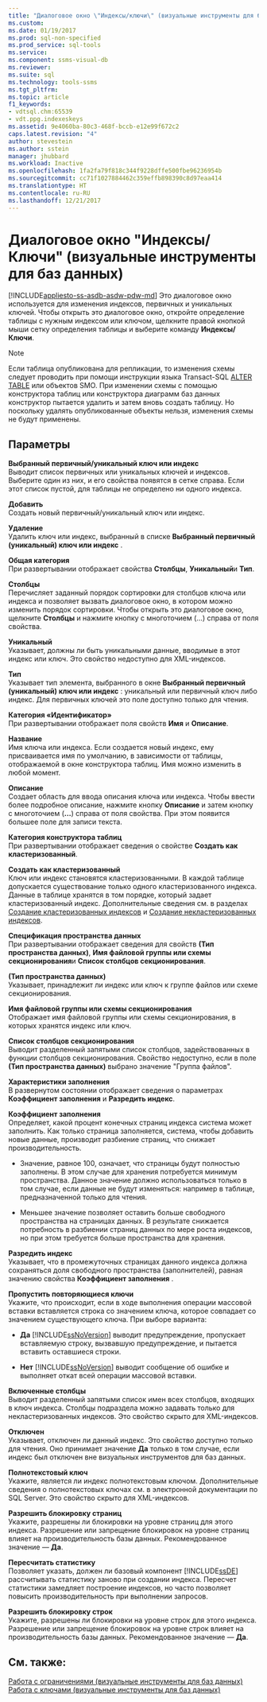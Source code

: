 ```yaml
---
title: "Диалоговое окно \"Индексы/ключи\" (визуальные инструменты для баз данных) | Документация Майкрософт"
ms.custom: 
ms.date: 01/19/2017
ms.prod: sql-non-specified
ms.prod_service: sql-tools
ms.service: 
ms.component: ssms-visual-db
ms.reviewer: 
ms.suite: sql
ms.technology: tools-ssms
ms.tgt_pltfrm: 
ms.topic: article
f1_keywords:
- vdtsql.chm:65539
- vdt.ppg.indexeskeys
ms.assetid: 9e4060ba-80c3-468f-bccb-e12e99f672c2
caps.latest.revision: "4"
author: stevestein
ms.author: sstein
manager: jhubbard
ms.workload: Inactive
ms.openlocfilehash: 1fa2fa79f818c344f9228dffe500fbe96236954b
ms.sourcegitcommit: cc71f1027884462c359effb898390c8d97eaa414
ms.translationtype: HT
ms.contentlocale: ru-RU
ms.lasthandoff: 12/21/2017
---
```

# <a name="indexes---keys-dialog-box-visual-database-tools"></a>Диалоговое окно "Индексы/Ключи" (визуальные инструменты для баз данных)
[!INCLUDE[appliesto-ss-asdb-asdw-pdw-md](../../includes/appliesto-ss-asdb-asdw-pdw-md.md)] Это диалоговое окно используется для изменения индексов, первичных и уникальных ключей. Чтобы открыть это диалоговое окно, откройте определение таблицы с нужным индексом или ключом, щелкните правой кнопкой мыши сетку определения таблицы и выберите команду **Индексы/Ключи**.  
  
> [!NOTE]  
> Если таблица опубликована для репликации, то изменения схемы следует проводить при помощи инструкции языка Transact-SQL [ALTER TABLE](http://msdn.microsoft.com/en-us/f1745145-182d-4301-a334-18f799d361d1) или объектов SMO. При изменении схемы с помощью конструктора таблиц или конструктора диаграмм баз данных конструктор пытается удалить и затем вновь создать таблицу. Но поскольку удалять опубликованные объекты нельзя, изменения схемы не будут применены.  
  
## <a name="options"></a>Параметры  
**Выбранный первичный/уникальный ключ или индекс**  
Выводит список первичных или уникальных ключей и индексов. Выберите один из них, и его свойства появятся в сетке справа. Если этот список пустой, для таблицы не определено ни одного индекса.  
  
**Добавить**  
Создать новый первичный/уникальный ключ или индекс.  
  
**Удаление**  
Удалить ключ или индекс, выбранный в списке **Выбранный первичный (уникальный) ключ или индекс** .  
  
**Общая категория**  
При развертывании отображает свойства **Столбцы**, **Уникальный**и **Тип**.  
  
**Столбцы**  
Перечисляет заданный порядок сортировки для столбцов ключа или индекса и позволяет вызвать диалоговое окно, в котором можно изменить порядок сортировки. Чтобы открыть это диалоговое окно, щелкните **Столбцы** и нажмите кнопку с многоточием (…) справа от поля свойства.  
  
**Уникальный**  
Указывает, должны ли быть уникальными данные, вводимые в этот индекс или ключ. Это свойство недоступно для XML-индексов.  
  
**Тип**  
Указывает тип элемента, выбранного в окне **Выбранный первичный (уникальный) ключ или индекс** : уникальный или первичный ключ либо индекс. Для первичных ключей это поле доступно только для чтения.  
  
**Категория «Идентификатор»**  
При развертывании отображает поля свойств **Имя** и **Описание**.  
  
**Название**  
Имя ключа или индекса. Если создается новый индекс, ему присваивается имя по умолчанию, в зависимости от таблицы, отображаемой в окне конструктора таблиц. Имя можно изменить в любой момент.  
  
**Описание**  
Создает область для ввода описания ключа или индекса. Чтобы ввести более подробное описание, нажмите кнопку **Описание** и затем кнопку с многоточием (**…**) справа от поля свойства. При этом появится большее поле для записи текста.  
  
**Категория конструктора таблиц**  
При развертывании отображает сведения о свойстве **Создать как кластеризованный**.  
  
**Создать как кластеризованный**  
Ключ или индекс становятся кластеризованными. В каждой таблице допускается существование только одного кластеризованного индекса. Данные в таблице хранятся в том порядке, который задает кластеризованный индекс. Дополнительные сведения см. в разделах [Создание кластеризованных индексов](http://msdn.microsoft.com/en-us/47148383-c2c7-4f08-a9e4-7016bf2d1d13) и [Создание некластеризованных индексов](http://msdn.microsoft.com/en-us/9402029a-1227-46c4-93aa-c2122eb1b943).  
  
**Спецификация пространства данных**  
При развертывании отображает сведения для свойств **(Тип пространства данных)**, **Имя файловой группы или схемы секционирования**и **Список столбцов секционирования**.  
  
**(Тип пространства данных)**  
Указывает, принадлежит ли индекс или ключ к группе файлов или схеме секционирования.  
  
**Имя файловой группы или схемы секционирования**  
Отображает имя файловой группы или схемы секционирования, в которых хранятся индекс или ключ.  
  
**Список столбцов секционирования**  
Выводит разделенный запятыми список столбцов, задействованных в функции столбцов секционирования. Свойство недоступно, если в поле **(Тип пространства данных)** выбрано значение "Группа файлов".  
  
**Характеристики заполнения**  
В развернутом состоянии отображает сведения о параметрах **Коэффициент заполнения** и **Разредить индекс**.  
  
**Коэффициент заполнения**  
Определяет, какой процент конечных страниц индекса система может заполнить. Как только страница заполняется, система, чтобы добавить новые данные, производит разбиение страниц, что снижает производительность.  
  
-   Значение, равное 100, означает, что страницы будут полностью заполнены. В этом случае для хранения потребуется минимум пространства. Данное значение должно использоваться только в том случае, если данные не будут изменяться: например в таблице, предназначенной только для чтения.  
  
-   Меньшее значение позволяет оставить больше свободного пространства на страницах данных. В результате снижается потребность в разбиении страниц данных по мере роста индексов, но при этом требуется больше пространства для хранения.  
  
**Разредить индекс**  
Указывает, что в промежуточных страницах данного индекса должна сохраняться доля свободного пространства (заполнителей), равная значению свойства **Коэффициент заполнения** .  
  
**Пропустить повторяющиеся ключи**  
Укажите, что происходит, если в ходе выполнения операции массовой вставки вставляется строка со значением ключа, которое совпадает со значением существующего ключа. При выборе варианта:  
  
-   **Да** [!INCLUDE[ssNoVersion](../../includes/ssnoversion_md.md)] выводит предупреждение, пропускает вставляемую строку, вызвавшую предупреждение, и пытается вставить оставшиеся строки.  
  
-   **Нет** [!INCLUDE[ssNoVersion](../../includes/ssnoversion_md.md)] выводит сообщение об ошибке и выполняет откат всей операции массовой вставки.  
  
**Включенные столбцы**  
Выводит разделенный запятыми список имен всех столбцов, входящих в ключ индекса. Столбцы подраздела можно задавать только для некластеризованных индексов. Это свойство скрыто для XML-индексов.  
  
**Отключен**  
Указывает, отключен ли данный индекс. Это свойство доступно только для чтения. Оно принимает значение **Да** только в том случае, если индекс был отключен вне визуальных инструментов для баз данных.  
  
**Полнотекстовый ключ**  
Укажите, является ли индекс полнотекстовым ключом. Дополнительные сведения о полнотекстовых ключах см. в электронной документации по SQL Server. Это свойство скрыто для XML-индексов.  
  
**Разрешить блокировку страниц**  
Укажите, разрешены ли блокировки на уровне страниц для этого индекса. Разрешение или запрещение блокировок на уровне страниц влияет на производительность базы данных. Рекомендованное значение — **Да**.  
  
**Пересчитать статистику**  
Позволяет указать, должен ли базовый компонент [!INCLUDE[ssDE](../../includes/ssde_md.md)] рассчитывать статистику заново при создании индекса. Пересчет статистики замедляет построение индексов, но часто позволяет повысить производительность при выполнении запросов.  
  
**Разрешить блокировку строк**  
Укажите, разрешены ли блокировки на уровне строк для этого индекса. Разрешение или запрещение блокировок на уровне строк влияет на производительность базы данных. Рекомендованное значение — **Да**.  
  
## <a name="see-also"></a>См. также:  
[Работа с ограничениями (визуальные инструменты для баз данных)](http://msdn.microsoft.com/en-us/637098af-2567-48f8-90f4-b41df059833e)  
[Работа с ключами (визуальные инструменты для баз данных)](http://msdn.microsoft.com/en-us/31fbcc9f-2dc5-4bf9-aa50-ed70ec7b5bcd)  
  
